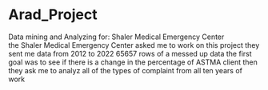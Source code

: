 # Arad_Project
Data mining and Analyzing for: Shaler Medical Emergency Center  
the Shaler Medical Emergency Center asked me to work on this project 
they sent me data from 2012 to 2022
65657 rows of a messed up data 
the first goal was to see if there is a change in the percentage of ASTMA client 
then they ask me to analyz all of the types of complaint from all ten years of work 


